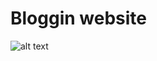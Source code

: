 # Bloggin website
![alt text](https://https://github.com/Aryavir07/django-blog/tree/main/liveimg/BLOG.jpg?raw=true)

